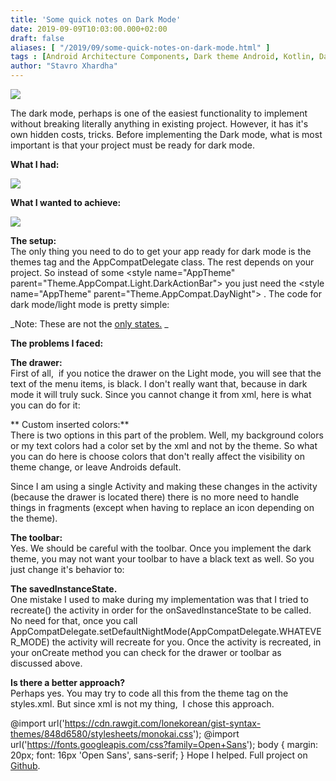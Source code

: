 ```yaml
---
title: 'Some quick notes on Dark Mode'
date: 2019-09-09T10:03:00.000+02:00
draft: false
aliases: [ "/2019/09/some-quick-notes-on-dark-mode.html" ]
tags : [Android Architecture Components, Dark theme Android, Kotlin, Dark Mode, Android Development]
author: "Stavro Xhardha"
---
```


[![](https://1.bp.blogspot.com/-ur3CRpODGmw/XXVKC9GW7YI/AAAAAAAAPKY/KzYcwcteoqERxQCXTRY0aNi2fQCFumyzACLcBGAs/s1600/elliott-engelmann-DjlKxYFJlTc-unsplash.jpg)](https://1.bp.blogspot.com/-ur3CRpODGmw/XXVKC9GW7YI/AAAAAAAAPKY/KzYcwcteoqERxQCXTRY0aNi2fQCFumyzACLcBGAs/s1600/elliott-engelmann-DjlKxYFJlTc-unsplash.jpg)

  
The dark mode, perhaps is one of the easiest functionality to implement without breaking literally anything in existing project. However, it has it's own hidden costs, tricks. Before implementing the Dark mode, what is most important is that your project must be ready for dark mode.  
  
**What I had:**  

[![](https://1.bp.blogspot.com/-oh1b-Pl6zXQ/XXVLyYcOPRI/AAAAAAAAPKk/UXJJmGpjnBUL4L_rTP8IR1pZ3NtjytNmwCLcBGAs/s400/Screenshot_20190908-204023__01.jpg)](https://1.bp.blogspot.com/-oh1b-Pl6zXQ/XXVLyYcOPRI/AAAAAAAAPKk/UXJJmGpjnBUL4L_rTP8IR1pZ3NtjytNmwCLcBGAs/s1600/Screenshot_20190908-204023__01.jpg)

  
  
**What I wanted to achieve:**  

[![](https://1.bp.blogspot.com/-BnND1T8D_og/XXVL25pkwkI/AAAAAAAAPKo/3IsLKRX9B5QnqLNE6xFh7DTy8qopaM_WQCLcBGAs/s400/Screenshot_20190908-204008__01.jpg)](https://1.bp.blogspot.com/-BnND1T8D_og/XXVL25pkwkI/AAAAAAAAPKo/3IsLKRX9B5QnqLNE6xFh7DTy8qopaM_WQCLcBGAs/s1600/Screenshot_20190908-204008__01.jpg)

  
  
**The setup:**  
The only thing you need to do  to get your app ready for dark mode is the themes tag and the AppCompatDelegate class. The rest depends on your project. So instead of some <style name\="AppTheme" parent\="Theme.AppCompat.Light.DarkActionBar"> you just need the <style name\="AppTheme" parent\="Theme.AppCompat.DayNight"> . The code for dark mode/light mode is pretty simple:   
  
  
_Note: These are not the [only states.](https://developer.android.com/guide/topics/ui/look-and-feel/darktheme) _  
  
**The problems I faced:**  
  
**The drawer:**  
First of all,   if you notice the drawer on the Light mode, you will see that the text of the menu items, is black. I don't really want that, because in dark mode it will truly suck. Since you cannot change it from xml, here is what you can do for it:  
  
** Custom inserted colors:**  
There is two options in this part of the problem. Well, my background colors or my text colors had a color set by the xml and not by the theme. So what you can do here is choose colors that don't really affect the visibility on theme change, or leave Androids default.  
  
Since I am using a single Activity and making these changes in the activity (because the drawer is located there) there is no more need to handle things in fragments (except when having to replace an icon depending on the theme).  
  
**The toolbar:**  
Yes. We should be careful with the toolbar. Once you implement the dark theme, you may not want your toolbar to have a black text as well. So you just change it's behavior to:  
  
**The savedInstanceState.**  
One mistake I used to make during my implementation was that I tried to recreate() the activity in order for the onSavedInstanceState to be called. No need for that, once you call AppCompatDelegate.setDefaultNightMode(AppCompatDelegate.WHATEVER\_MODE) the activity will recreate for you. Once the activity is recreated, in your onCreate method you can check for the drawer or toolbar as discussed above.  
  
**Is there a better approach?**  
Perhaps yes. You may try to code all this from the theme tag on the styles.xml. But since xml is not my thing,  I chose this approach.  
  
@import url('https://cdn.rawgit.com/lonekorean/gist-syntax-themes/848d6580/stylesheets/monokai.css'); @import url('https://fonts.googleapis.com/css?family=Open+Sans'); body { margin: 20px; font: 16px 'Open Sans', sans-serif; } Hope I helped. Full project on [Github](https://github.com/coroutineDispatcher/pocket_treasure).